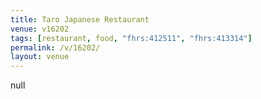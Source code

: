```yaml
---
title: Taro Japanese Restaurant
venue: v16202
tags: [restaurant, food, "fhrs:412511", "fhrs:413314"]
permalink: /v/16202/
layout: venue
---
```

null